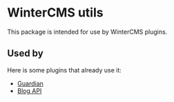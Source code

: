 # WinterCMS utils

This package is intended for use by WinterCMS plugins.

## Used by

Here is some plugins that already use it:

- [Guardian](https://github.com/norotaro/wn-guardian-plugin)
- [Blog API](https://github.com/norotaro/wn-blogapi-plugin)